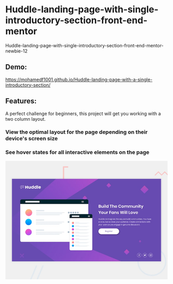 # Huddle-landing-page-with-single-introductory-section-front-end-mentor

Huddle-landing-page-with-single-introductory-section-front-end-mentor-newbie-12

## Demo:
https://mohamedf1001.github.io/Huddle-landing-page-with-a-single-introductory-section/
## Features:

A perfect challenge for beginners, this project will get you working with a two column layout.

### View the optimal layout for the page depending on their device's screen size

### See hover states for all interactive elements on the page

![Getting Started](./design/desktop-preview.jpg)
